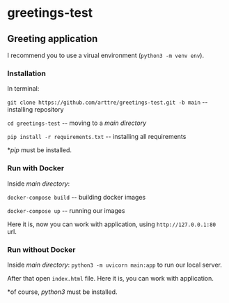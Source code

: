 # greetings-test

## Greeting application

I recommend you to use a virual environment (```python3 -m venv env```).

### Installation
In terminal:

```git clone https://github.com/arttre/greetings-test.git -b main``` -- installing repository

```cd greetings-test``` -- moving to a _main directory_

```pip install -r requirements.txt``` -- installing all requirements

*_pip_ must be installed.

### Run with Docker
Inside _main directory_:

```docker-compose build``` -- building docker images

```docker-compose up``` -- running our images

Here it is, now you can work with application, using ```http://127.0.0.1:80``` url.

### Run without Docker

Inside _main directory_:
```python3 -m uvicorn main:app```
to run our local server.

After that open ```index.html``` file.
Here it is, you can work with application.

*of course, _python3_ must be installed.
